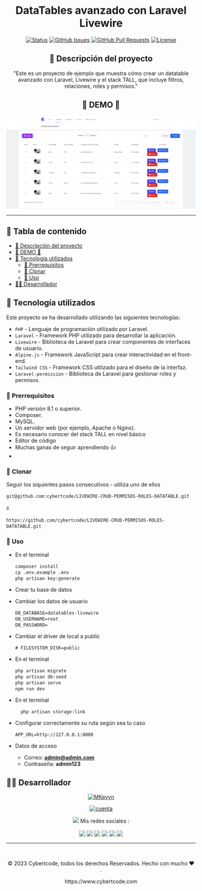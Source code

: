 <div align="center">

<h1> DataTables avanzado con Laravel Livewire  </h1>

[![Status](https://img.shields.io/badge/status-active-success.svg)]()
[![GitHub Issues](https://img.shields.io/github/issues/kylelobo/The-Documentation-Compendium.svg)](https://github.com/kylelobo/The-Documentation-Compendium/issues)
[![GitHub Pull Requests](https://img.shields.io/github/issues-pr/kylelobo/The-Documentation-Compendium.svg)](https://github.com/kylelobo/The-Documentation-Compendium/pulls)
[![License](https://img.shields.io/badge/license-MIT-blue.svg)](/LICENSE)

## 📖 Descripción del proyecto <a name="-descripción-del-proyecto-"></a>

<p>"Este es un proyecto de ejemplo que muestra cómo crear un datatable avanzado con Laravel, Livewire y el stack TALL, que incluye filtros, relaciones, roles y permisos."

## 🥇 DEMO 🥇 <a name="-demo--"></a>

</p>
</div>

<div align="center">
<p align="center">
  <a href="" rel="demo">
 <img width=900px  src="demo.gif" alt="demo"></a>
</p>
</div>

---

<h2> 📝 Tabla de contenido </h2>

- [📖 Descripción del proyecto ](#-descripción-del-proyecto-)
- [🥇 DEMO 🥇 ](#-demo--)
- [🏁 Tecnología utilizados ](#-tecnología-utilizados-)
  - [📒 Prerrequisitos ](#-prerrequisitos-)
  - [🚀 Clonar ](#-clonar-)
  - [🎈 Uso ](#-uso-)
- [👨‍💻 Desarrollador](#-desarrollador)

## 🏁 Tecnología utilizados <a name="-tecnología-utilizados-"></a>

Este proyecto se ha desarrollado utilizando las siguientes tecnologías:

-   `PHP` - Lenguaje de programación utilizado por Laravel.
-   `Laravel` - Framework PHP utilizado para desarrollar la aplicación.
-   `Livewire` - Biblioteca de Laravel para crear componentes de interfaces de usuario.
-   `Alpine.js` - Framework JavaScript para crear interactividad en el front-end.
-   `Tailwind CSS` - Framework CSS utilizado para el diseño de la interfaz.
-   `Laravel-permission` - Biblioteca de Laravel para gestionar roles y permisos.

### 📒 Prerrequisitos <a name="-prerrequisitos-"></a>

-   PHP versión 8.1 o superior.
-   Composer.
-   MySQL.
-   Un servidor web (por ejemplo, Apache o Nginx).
-   Es necesario conocer del stack TALL en nivel básico
-   Editor de código
-   Muchas ganas de seguir aprendiendo 👍
-

### 🚀 Clonar <a name="-clonar-"></a>

Seguir los siquientes pasos consecutivos - utiliza uno de ellos

```
git@github.com:cybertcode/LIVEWIRE-CRUD-PERMISOS-ROLES-DATATABLE.git

ó

https://github.com/cybertcode/LIVEWIRE-CRUD-PERMISOS-ROLES-DATATABLE.git

```

### 🎈 Uso <a name="-uso-"></a>

-   En el terminal

    ```
    composer install
    cp .env.example .env
    php artisan key:generate
    ```

-   Crear tu base de datos
-   Cambiar los datos de usuario

    ```
    DB_DATABASE=datatables-livewire
    DB_USERNAME=root
    DB_PASSWORD=
    ```

-   Cambiar el driver de local a public

    ```
    # FILESYSTEM_DISK=public
    ```

-   En el terminal

    ```
    php artisan migrate
    php artisan db:seed
    php artisan serve
    npm run dev
    ```

-   En el terminal
    ```
      php artisan storage:link
    ```
-   Configurar correctamente su ruta según sea tu caso

    ```
    APP_URL=http://127.0.0.1:8000
    ```

-   Datos de acceso
    -   Correo: **admin@admin.com**
    -   Contraseña: **admin123**

## 👨‍💻 Desarrollador<a name="desarrollador"></a>

<div  align="center">

[![MKevyn](https://readme-typing-svg.demolab.com?font=Fira+Code&weight=500&size=18&pause=1&multiline=true&width=435&lines=Ing.+MKevyn+%7C+BackEnd+developer;+%7B%7B+Codeo+y+luego+existo+%7D%7D)](https://github.com/cybertcode)

[![cuenta](https://github-widgetbox.vercel.app/api/profile?username=cybertcode&data=followers,repositories,stars,commits&theme=nautilus)](https://github.com/cybertcode)

<p align="center">
  <img src="https://raw.githubusercontent.com/MartinHeinz/MartinHeinz/master/wave.gif" width="20px"> Mis redes sociales :<br/><br/>
    <a href="https://www.linkedin.com/in/marvyn-kevyn-huanca-hilario-a12699b7/"><img src="https://img.shields.io/badge/linkedin-0077B5.svg?style=for-the-badge&logo=linkedin&logoColor=white"/></a>
    <a href="https://www.facebook.com/profile.php?id=100047330599374"><img src="https://img.shields.io/badge/facebook-1D4292.svg?style=for-the-badge&logo=facebook&logoColor=white"/></a>
    <a href="https://gitlab.com/cybert22"><img src="https://img.shields.io/badge/gitlab-1D4292.svg?style=for-the-badge&logo=gitlab"/></a>
    <a href="https://www.instagram.com/mkevynhh"><img src="https://img.shields.io/badge/instagram-E4405F.svg?style=for-the-badge&logo=instagram&logoColor=white"/></a>
    <a href="https://www.twitch.tv/cybert22"><img src="https://img.shields.io/badge/twitch-9146FF.svg?style=for-the-badge&logo=twitch&logoColor=white"/></a>
    <a href="https://twitter.com/Kevyn94"><img src="https://img.shields.io/badge/twitter-1DA1F2.svg?style=for-the-badge&logo=twitter&logoColor=white"/></a>
</p>

</div>

---

</br>
<div align="center">
<p align="center"> © 2023 Cybertcode, todos los derechos Reservados. Hecho con mucho ❤️ . </p>
<p align="center">
https://www.cybertcode.com
</p>
</div>
